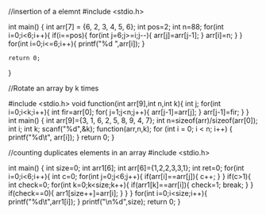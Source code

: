 //insertion of a elemnt 
#include <stdio.h>

int main() {
    int arr[7] = {6, 2, 3, 4, 5, 6};
    int pos=2;
    int n=88;
    for(int i=0;i<6;i++){
        if(i==pos){
            for(int j=6;j>=i;j--){
                arr[j]=arr[j-1];
            }
            arr[i]=n;
        }
    }
    for(int i=0;i<=6;i++){
        printf("%d ",arr[i]);
    }
    
    return 0;
}

//Rotate an array by k times

#include <stdio.h>
void function(int arr[9],int n,int k){
    int j;
    for(int i=0;i<k;i++){
        int fir=arr[0];
        for( j=1;j<n;j++){
            arr[j-1]=arr[j];
            }
            arr[j-1]=fir;
        }
    }
int main()
{
    int arr[9]={3, 1, 6, 2, 5, 8, 9, 4, 7};
    int n=sizeof(arr)/sizeof(arr[0]);
    int i;
    int k;
    scanf("%d",&k);
    function(arr,n,k);
    for (int i = 0; i < n; i++) {
        printf("%d\t", arr[i]);
    }
    return 0;
}

//counting duplicates elements in an array
#include <stdio.h>

int main()
{
    int size=0;
    int arr1[6];
    int arr[6]={1,2,2,3,3,1};
    int ret=0;
    for(int i=0;i<6;i++){
        int c=0;
        for(int j=0;j<6;j++){
           if(arr[i]==arr[j]){
               c++;
           } 
        }
        if(c>1){
            int check=0;
            for(int k=0;k<size;k++){
                if(arr1[k]==arr[i]){
                    check=1;
                    break;
                }
            }
            if(check==0){
            arr1[size++]=arr[i];
            }
        }
    }
    for(int i=0;i<size;i++){
        printf("%d\t",arr1[i]);
    }
    printf("\n%d",size);
    return 0;
}